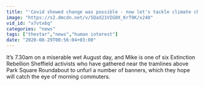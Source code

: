 ```yaml
---
title: "'Covid showed change was possible - now let's tackle climate change'"
image: "https://s2.dmcdn.net/v/SQaX21VIG0X_KrT9K/x240"
vid_id: "x7vtx6q"
categories: "news"
tags: ["thestar","news","human interest"]
date: "2020-08-29T00:56:04+03:00"
---
```

It’s 7.30am on a miserable wet August day, and Mike is one of six Extinction Rebellion Sheffield activists who have gathered near the tramlines above Park Square Roundabout to unfurl a number of banners, which they hope will catch the eye of morning commuters.

